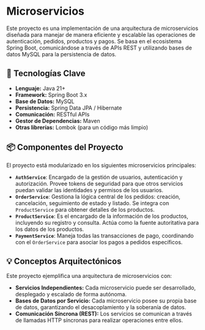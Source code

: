 # Microservicios

Este proyecto es una implementación de una arquitectura de microservicios diseñada para manejar de manera eficiente y escalable las operaciones de autenticación, pedidos, productos y pagos. Se basa en el ecosistema Spring Boot, comunicándose a través de APIs REST y utilizando bases de datos MySQL para la persistencia de datos.

## 🚀 Tecnologías Clave

* **Lenguaje:** Java 21+
* **Framework:** Spring Boot 3.x
* **Base de Datos:** MySQL
* **Persistencia:** Spring Data JPA / Hibernate
* **Comunicación:** RESTful APIs
* **Gestor de Dependencias:** Maven
* **Otras librerías:** Lombok (para un código más limpio)

## 📦 Componentes del Proyecto

El proyecto está modularizado en los siguientes microservicios principales:

* **`AuthService`**: Encargado de la gestión de usuarios, autenticación y autorización. Provee tokens de seguridad para que otros servicios puedan validar las identidades y permisos de los usuarios.
* **`OrderService`**: Gestiona la lógica central de los pedidos: creación, cancelación, seguimiento de estado y listado. Se integra con `ProductService` para obtener detalles de los productos.
* **`ProductService`**: Es el encargado de la información de los productos, incluyendo su registro y consulta. Actúa como la fuente autoritativa para los datos de los productos.
* **`PaymentService`**: Maneja todas las transacciones de pago, coordinando con el `OrderService` para asociar los pagos a pedidos específicos.

## 💡 Conceptos Arquitectónicos

Este proyecto ejemplifica una arquitectura de microservicios con:

* **Servicios Independientes:** Cada microservicio puede ser desarrollado, desplegado y escalado de forma autónoma.
* **Bases de Datos por Servicio:** Cada microservicio posee su propia base de datos, garantizando el desacoplamiento y la soberanía de datos.
* **Comunicación Síncrona (REST):** Los servicios se comunican a través de llamadas HTTP síncronas para realizar operaciones entre ellos.

